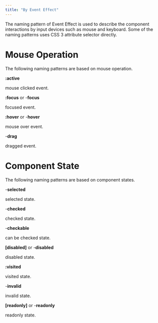 ```yaml
---
title: "By Event Effect"
---
```




The naming pattern of Event Effect is used to describe the component
interactions by input devices such as mouse and keyboard. Some of the
naming patterns uses CSS 3 attribute selector directly.

# Mouse Operation

The following naming patterns are based on mouse operation.

  
**:active**

  
mouse clicked event.

**:focus** or -**focus**

  
focused event.

**:hover** or -**hover**

  
mouse over event.

\-**drag**

  
dragged event.

# Component State

The following naming patterns are based on component states.

  
\-**selected**

  
selected state.

\-**checked**

  
checked state.

\-**checkable**

  
can be checked state.

**\[disabled\]** or -**disabled**

  
disabled state.

**:visited**

  
visited state.

\-**invalid**

  
invalid state.

**\[readonly\]** or -**readonly**

  
readonly state.


